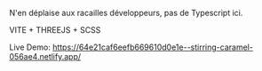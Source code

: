 N'en déplaise aux racailles développeurs, pas de Typescript ici.


VITE + THREEJS + SCSS

Live Demo: https://64e21caf6eefb669610d0e1e--stirring-caramel-056ae4.netlify.app/